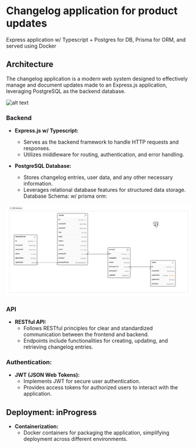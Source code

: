 # Changelog application for product updates

Express application w/ Typescript + Postgres for DB, Prisma for ORM, and served using Docker

## Architecture

The changelog application is a modern web system designed to effectively manage and document updates made to an Express.js application, leveraging PostgreSQL as the backend database.

![alt text](/docs/!Screenshot%202024-02-22%20112439.png)

### Backend

- **Express.js w/ Typescript:**

  - Serves as the backend framework to handle HTTP requests and responses.
  - Utilizes middleware for routing, authentication, and error handling.

- **PostgreSQL Database:**
  - Stores changelog entries, user data, and any other necessary information.
  - Leverages relational database features for structured data storage.
    Database Schema: w/ prisma orm:

![alt text](/docs/image.png)

### API

- **RESTful API:**
  - Follows RESTful principles for clear and standardized communication between the frontend and backend.
  - Endpoints include functionalities for creating, updating, and retrieving changelog entries.

### Authentication:

- **JWT (JSON Web Tokens):**
  - Implements JWT for secure user authentication.
  - Provides access tokens for authorized users to interact with the application.

## Deployment: inProgress

- **Containerization:**
  - Docker containers for packaging the application, simplifying deployment across different environments.
